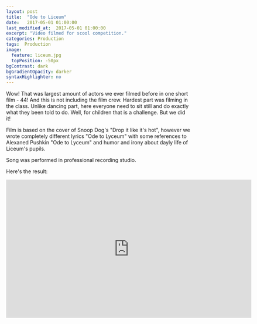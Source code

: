 ```yaml
---
layout: post
title:  "Ode to Liceum"
date:   2017-05-01 01:00:00
last_modified_at:  2017-05-01 01:00:00
excerpt: "Video filmed for scool competition."
categories: Production
tags:  Production
image:
  feature: liceum.jpg
  topPosition: -50px
bgContrast: dark
bgGradientOpacity: darker
syntaxHighlighter: no
---
```


Wow! That was largest amount of actors we ever filmed before in one short film - 44! And this is not including the film crew. Hardest part was filming in the class. Unlike dancing part, here everyone need to sit still and do exactly what they been told to do. Well, for children that is a challenge. But we did it!

<div class="img img--fullContainer img--14xLeading" style="background-image: url({{ site.baseurl_posts_img }}liceum-boy-girl.jpg);"></div>

Film is based on the cover of Snoop Dog's "Drop it like it's hot", however we wrote completely different lyrics "Ode to Lyceum" with some references to Alexaned Pushkin "Ode to Lyceum" and humor and irony about dayly life of Liceum's pupils.

<div class="img img--fullContainer img--14xLeading" style="background-image: url({{ site.baseurl_posts_img }}liceum-snoop.jpg);"></div>

Song was performed in professional recording studio.

Here's the result:

<iframe width="670" height="377" src="https://www.youtube.com/embed/Cea_QDqHjns" frameborder="0" allowfullscreen> </iframe>
